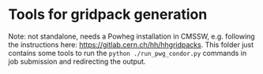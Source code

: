 # Tools for gridpack generation

Note: not standalone, needs a Powheg installation in CMSSW, e.g. following the instructions here: https://gitlab.cern.ch/hh/hhgridpacks.
This folder just contains some tools to run the `python ./run_pwg_condor.py` commands in job submission and redirecting the output.
